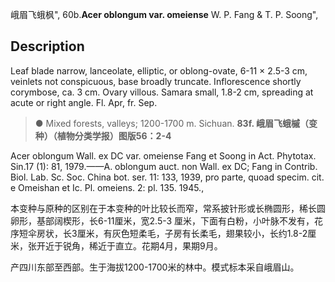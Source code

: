 峨眉飞蛾枫",
60b.**Acer oblongum var. omeiense** W. P. Fang & T. P. Soong",

## Description
Leaf blade narrow, lanceolate, elliptic, or oblong-ovate, 6-11 × 2.5-3 cm, veinlets not conspicuous, base broadly truncate. Inflorescence shortly corymbose, ca. 3 cm. Ovary villous. Samara small, 1.8-2 cm, spreading at acute or right angle. Fl. Apr, fr. Sep.

> ● Mixed forests, valleys; 1200-1700 m. Sichuan.
**83f. 峨眉飞蛾槭（变种）（植物分类学报）图版56：2-4**

Acer oblongum Wall. ex DC var. omeiense Fang et Soong in Act. Phytotax. Sin.17 (1): 81, 1979.——A. oblongum auct. non Wall. ex DC; Fang in Contrib. Biol. Lab. Sc. Soc. China bot. ser. 11: 133, 1939, pro parte, quoad specim. cit. e Omeishan et Ic. Pl. omeiens. 2: pl. 135. 1945.,

本变种与原种的区别在于本变种的叶比较长而窄，常系披针形或长椭圆形，稀长圆卵形，基部阔楔形，长6-11厘米，宽2.5-3 厘米，下面有白粉，小叶脉不发有，花序短伞房状，长3厘米，有灰色短柔毛，子房有长柔毛，翅果较小，长约1.8-2厘米，张开近于锐角，稀近于直立。花期4月，果期9月。

产四川东部至西部。生于海拔1200-1700米的林中。模式标本采自峨眉山。
